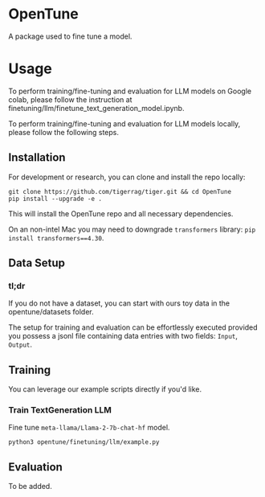# OpenTune

A package used to fine tune a model.

# Usage

To perform training/fine-tuning and evaluation for LLM models on Google colab, please follow the instruction at finetuning/llm/finetune_text_generation_model.ipynb.

To perform training/fine-tuning and evaluation for LLM models locally, please follow the following steps.

## Installation

For development or research, you can clone and install the repo locally:

```shell
git clone https://github.com/tigerrag/tiger.git && cd OpenTune
pip install --upgrade -e .
```

This will install the OpenTune repo and all necessary dependencies.

On an non-intel Mac you may need to downgrade `transformers` library: `pip install transformers==4.30`.

## Data Setup

### tl;dr

If you do not have a dataset, you can start with ours toy data in the opentune/datasets folder.

The setup for training and evaluation can be effortlessly executed provided you possess a jsonl file containing data entries with two fields: `Input`, `Output`.

## Training

You can leverage our example scripts directly if you'd like.

### Train TextGeneration LLM

Fine tune `meta-llama/Llama-2-7b-chat-hf` model.

```shell
python3 opentune/finetuning/llm/example.py
```

## Evaluation

To be added.
